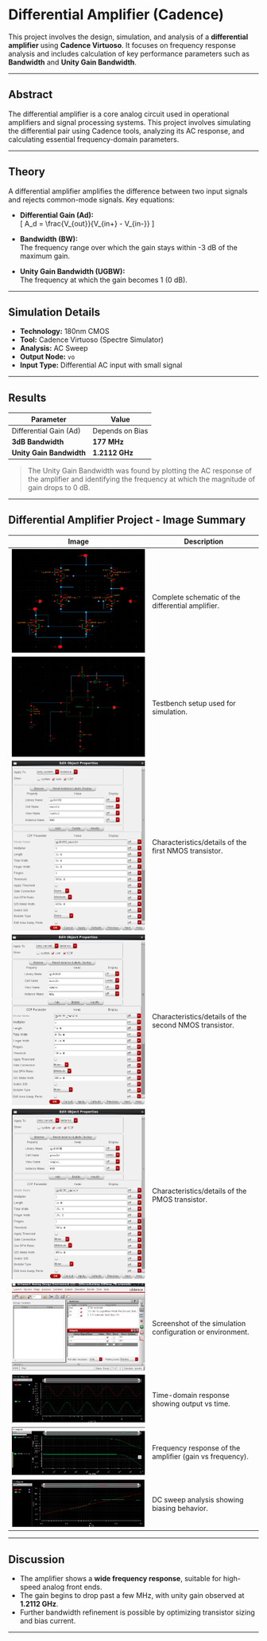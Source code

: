 # Differential Amplifier (Cadence)

This project involves the design, simulation, and analysis of a **differential amplifier** using **Cadence Virtuoso**. It focuses on frequency response analysis and includes calculation of key performance parameters such as **Bandwidth** and **Unity Gain Bandwidth**.

---

## Abstract

The differential amplifier is a core analog circuit used in operational amplifiers and signal processing systems. This project involves simulating the differential pair using Cadence tools, analyzing its AC response, and calculating essential frequency-domain parameters.

---

## Theory

A differential amplifier amplifies the difference between two input signals and rejects common-mode signals. Key equations:

- **Differential Gain (Ad):**  
  \[
  A_d = \frac{V_{out}}{V_{in+} - V_{in-}}
  \]

- **Bandwidth (BW):**  
  The frequency range over which the gain stays within -3 dB of the maximum gain.

- **Unity Gain Bandwidth (UGBW):**  
  The frequency at which the gain becomes 1 (0 dB).

---

## Simulation Details

- **Technology:** 180nm CMOS
- **Tool:** Cadence Virtuoso (Spectre Simulator)
- **Analysis:** AC Sweep
- **Output Node:** `vo`
- **Input Type:** Differential AC input with small signal

---

## Results

| Parameter              | Value         |
|------------------------|---------------|
| Differential Gain (Ad) | Depends on Bias |
| **3dB Bandwidth**          | **177 MHz** |
| **Unity Gain Bandwidth** | **1.2112 GHz** |

>  The Unity Gain Bandwidth was found by plotting the AC response of the amplifier and identifying the frequency at which the magnitude of gain drops to 0 dB.

---

## Differential Amplifier Project - Image Summary

| Image                            | Description                                 |
|----------------------------------|---------------------------------------------|
| ![Differential Amplifier Schematic](Images/Differential%20Amplifier%20Schematic.png) | Complete schematic of the differential amplifier. |
| ![Differential Amplifier TB](Images/Differential%20Amplifier%20TB.png) | Testbench setup used for simulation. |
| ![nmos1 details](Images/nmos1%20details.png) | Characteristics/details of the first NMOS transistor. |
| ![nmos2 details](Images/nmos2%20details.png) | Characteristics/details of the second NMOS transistor. |
| ![pmos details](Images/pmos%20details.png) | Characteristics/details of the PMOS transistor. |
| ![Simulation Tab](Images/Simulation%20Tab.png) | Screenshot of the simulation configuration or environment. |
| ![Transient Response](Images/Transient%20Response.png) | Time-domain response showing output vs time. |
| ![AC Response](Images/AC%20Response.png) | Frequency response of the amplifier (gain vs frequency). |
| ![DC Response](Images/DC%20Response.png) | DC sweep analysis showing biasing behavior. |

---

## Discussion

- The amplifier shows a **wide frequency response**, suitable for high-speed analog front ends.
- The gain begins to drop past a few MHz, with unity gain observed at **1.2112 GHz**.
- Further bandwidth refinement is possible by optimizing transistor sizing and bias current.

---



